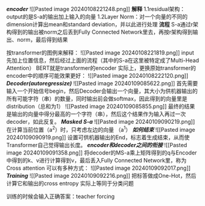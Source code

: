 ***encoder***
![[Pasted image 20240108221248.png]]
**解释**
1.1residual架构：output的是S-a的输出加上输入的向量
1.2Layer Norm：对一个向量的不同的dimension计算出mean和standard deviation，并以此进行处理
**流程**
S-a通过r架构得到的输出被norm之后丢到Fully Connected Network里去，再按r架构得到输出、norm，最后得到结果

按transformer的图例来解释：
![[Pasted image 20240108221819.png]]
input先加上位置信息，然后经过上面的流程（其中的S-a在这里被特定成了Multi-Head Attention）
BERT就是transformer的encoder
实际上，更换原始transformer的encoder中的顺序可能效果更好：
![[Pasted image 20240108222120.png]]
***Decoder(autoregressize)***
![[Pasted image 20240109085622.png]]
首先需要输入一个开始信号begin，然后Decoder会输出一个向量，其大小为供机器输出的所有可能字符（串）的数量，同时输出前会做softmax，因此得到的向量里是distribution（总和为1）
![[Pasted image 20240109085855.png]]
最终的结果是输出的向量中得分最高的一个字符（串），然后这个结果作为输入再过一次decoder，如此反复。
***Masked S-a***
![[Pasted image 20240109090219.png]]
在计算当前位置（a<sup>2</sup>）时，只考虑左边的向量
（a<sup>1</sup>）
***如何结束***
![[Pasted image 20240109090919.png]]
设置可供机器输出的End，标志着生成结束，从而使Transformer自己觉得输出长度。
***encoder和decoder之间的衔接***
![[Pasted image 20240109091358.png]]
将decoder的MS-a乘上矩阵得到的q与Encoder中得到的k、v进行计算得到v，最后丢入Fully Connected Network里，称为Cross attention
可以有多种方式：
![[Pasted image 20240109092017.png]]
***Training***
![[Pasted image 20240109092216.png]]
把标答做成One-Hot，然后计算它和输出的cross entropy
实际上等同于分类问题

训练的时候会输入正确答案：teacher forcing

